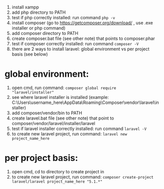 1. install xampp
2. add php directory to PATH
3. test if php correctly installed: run command
```php -v```
4. install composer (go to https://getcomposer.org/download/ , use .exe installer or php command)
5. add composer directory to PATH
6. create composer.bat file (see other note) that points to composer.phar
7. test if composer correctly installed: run command
```composer -V```
8. there are 2 ways to install laravel: global environment vs per project basis (see below)



# global environment:
1. open cmd, run command:
```composer global require "laravel/installer"```
2. see where laravel installer is installed (example: C:\Users\username_here\AppData\Roaming\Composer\vendor\laravel\installer\)
3. add composer/vendor/bin to PATH
4. create laravel.bat file (see other note) that point to composer/vendor/laravel/installer/laravel
5. test if laravel installer correctly installed: run command
```laravel -V```
6. to create new laravel project, run command:
```laravel new project_name_here```


# per project basis:
1. open cmd, cd to directory to create project in
2. to create new laravel project, run command:
```composer create-project laravel/laravel project_name_here "5.1.*"```